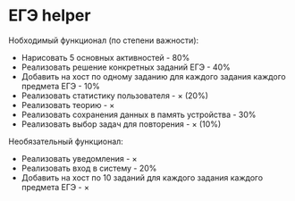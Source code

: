 # ЕГЭ helper
Нобходимый функционал (по степени важности):
* Нарисовать 5 основных активностей - 80%
* Реализовать решение конкретных заданий ЕГЭ - 40%
* Добавить на хост по одному заданию для каждого задания каждого предмета ЕГЭ - 10%
* Реализовать статистику пользователя - × (20%)
* Реализовать теорию - ×
* Реализовать сохранения данных в память устройства - 30%
* Реализовать выбор задач для повторения - × (10%)

Необязательный функционал:
* Реализовать уведомления - ×
* Реализовать вход в систему - 20%
* Добавить на хост по 10 заданий для каждого задания каждого предмета ЕГЭ - ×
